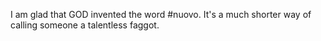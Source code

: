 I am glad that GOD invented the word #nuovo. It's a much shorter way of calling someone a talentless faggot.